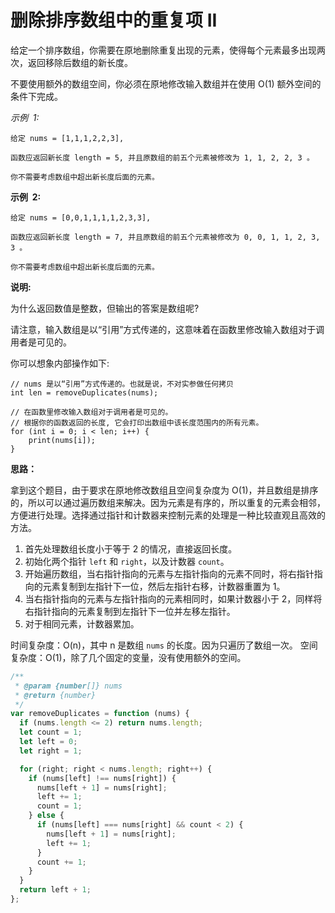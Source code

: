 # 删除排序数组中的重复项 II

给定一个排序数组，你需要在原地删除重复出现的元素，使得每个元素最多出现两次，返回移除后数组的新长度。

不要使用额外的数组空间，你必须在原地修改输入数组并在使用 O(1) 额外空间的条件下完成。

_示例  1:_

```
给定 nums = [1,1,1,2,2,3],

函数应返回新长度 length = 5, 并且原数组的前五个元素被修改为 1, 1, 2, 2, 3 。

你不需要考虑数组中超出新长度后面的元素。
```

**示例  2:**

```
给定 nums = [0,0,1,1,1,1,2,3,3],

函数应返回新长度 length = 7, 并且原数组的前五个元素被修改为 0, 0, 1, 1, 2, 3, 3 。

你不需要考虑数组中超出新长度后面的元素。
```

**说明:**

为什么返回数值是整数，但输出的答案是数组呢?

请注意，输入数组是以“引用”方式传递的，这意味着在函数里修改输入数组对于调用者是可见的。

你可以想象内部操作如下:

```
// nums 是以“引用”方式传递的。也就是说，不对实参做任何拷贝
int len = removeDuplicates(nums);

// 在函数里修改输入数组对于调用者是可见的。
// 根据你的函数返回的长度, 它会打印出数组中该长度范围内的所有元素。
for (int i = 0; i < len; i++) {
    print(nums[i]);
}
```

**思路：**

拿到这个题目，由于要求在原地修改数组且空间复杂度为 O(1)，并且数组是排序的，所以可以通过遍历数组来解决。因为元素是有序的，所以重复的元素会相邻，方便进行处理。选择通过指针和计数器来控制元素的处理是一种比较直观且高效的方法。

1. 首先处理数组长度小于等于 2 的情况，直接返回长度。
2. 初始化两个指针 `left` 和 `right`，以及计数器 `count`。
3. 开始遍历数组，当右指针指向的元素与左指针指向的元素不同时，将右指针指向的元素复制到左指针下一位，然后左指针右移，计数器重置为 1。
4. 当右指针指向的元素与左指针指向的元素相同时，如果计数器小于 2，同样将右指针指向的元素复制到左指针下一位并左移左指针。
5. 对于相同元素，计数器累加。

时间复杂度：O(n)，其中 n 是数组 `nums` 的长度。因为只遍历了数组一次。
空间复杂度：O(1)，除了几个固定的变量，没有使用额外的空间。

```javascript
/**
 * @param {number[]} nums
 * @return {number}
 */
var removeDuplicates = function (nums) {
  if (nums.length <= 2) return nums.length;
  let count = 1;
  let left = 0;
  let right = 1;

  for (right; right < nums.length; right++) {
    if (nums[left] !== nums[right]) {
      nums[left + 1] = nums[right];
      left += 1;
      count = 1;
    } else {
      if (nums[left] === nums[right] && count < 2) {
        nums[left + 1] = nums[right];
        left += 1;
      }
      count += 1;
    }
  }
  return left + 1;
};
```
